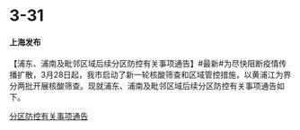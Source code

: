 # 3-31

#### 上海发布

【浦东、浦南及毗邻区域后续分区防控有关事项通告】#最新#为尽快阻断疫情传播扩散，3月28日起，我市启动了新一轮核酸筛查和区域管控措施，以黄浦江为界分两批开展核酸筛查。现就浦东、浦南及毗邻区域后续分区防控有关事项通告如下。

[分区防控有关事项通告](../long/fen-qu-fang-kong-you-guan-shi-xiang-tong-gao.md)
